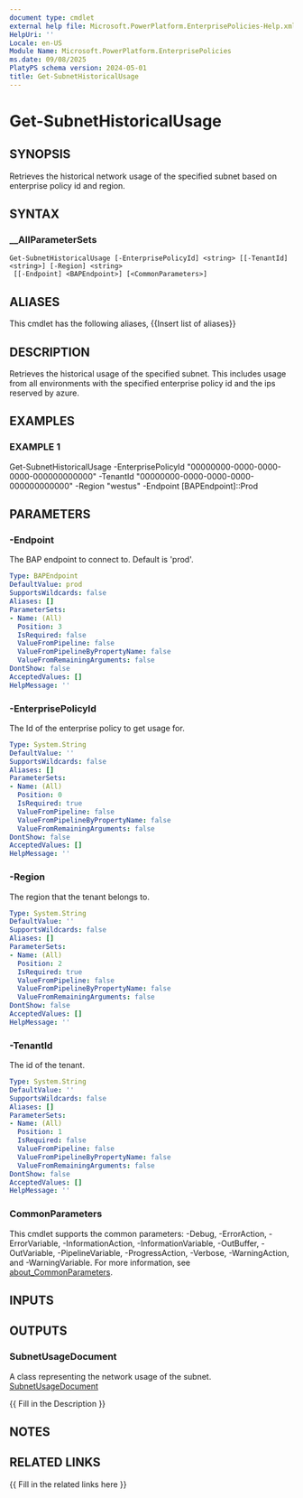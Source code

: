 ```yaml
---
document type: cmdlet
external help file: Microsoft.PowerPlatform.EnterprisePolicies-Help.xml
HelpUri: ''
Locale: en-US
Module Name: Microsoft.PowerPlatform.EnterprisePolicies
ms.date: 09/08/2025
PlatyPS schema version: 2024-05-01
title: Get-SubnetHistoricalUsage
---
```


# Get-SubnetHistoricalUsage

## SYNOPSIS

Retrieves the historical network usage of the specified subnet based on enterprise policy id and region.

## SYNTAX

### __AllParameterSets

```
Get-SubnetHistoricalUsage [-EnterprisePolicyId] <string> [[-TenantId] <string>] [-Region] <string>
 [[-Endpoint] <BAPEndpoint>] [<CommonParameters>]
```

## ALIASES

This cmdlet has the following aliases,
  {{Insert list of aliases}}

## DESCRIPTION

Retrieves the historical usage of the specified subnet.
This includes usage from all environments with the specified enterprise policy id and the ips reserved by azure.

## EXAMPLES

### EXAMPLE 1

Get-SubnetHistoricalUsage -EnterprisePolicyId "00000000-0000-0000-0000-000000000000" -TenantId "00000000-0000-0000-0000-000000000000" -Region "westus" -Endpoint [BAPEndpoint]::Prod

## PARAMETERS

### -Endpoint

The BAP endpoint to connect to. Default is 'prod'.

```yaml
Type: BAPEndpoint
DefaultValue: prod
SupportsWildcards: false
Aliases: []
ParameterSets:
- Name: (All)
  Position: 3
  IsRequired: false
  ValueFromPipeline: false
  ValueFromPipelineByPropertyName: false
  ValueFromRemainingArguments: false
DontShow: false
AcceptedValues: []
HelpMessage: ''
```

### -EnterprisePolicyId

The Id of the enterprise policy to get usage for.

```yaml
Type: System.String
DefaultValue: ''
SupportsWildcards: false
Aliases: []
ParameterSets:
- Name: (All)
  Position: 0
  IsRequired: true
  ValueFromPipeline: false
  ValueFromPipelineByPropertyName: false
  ValueFromRemainingArguments: false
DontShow: false
AcceptedValues: []
HelpMessage: ''
```

### -Region

The region that the tenant belongs to.

```yaml
Type: System.String
DefaultValue: ''
SupportsWildcards: false
Aliases: []
ParameterSets:
- Name: (All)
  Position: 2
  IsRequired: true
  ValueFromPipeline: false
  ValueFromPipelineByPropertyName: false
  ValueFromRemainingArguments: false
DontShow: false
AcceptedValues: []
HelpMessage: ''
```

### -TenantId

The id of the tenant.

```yaml
Type: System.String
DefaultValue: ''
SupportsWildcards: false
Aliases: []
ParameterSets:
- Name: (All)
  Position: 1
  IsRequired: false
  ValueFromPipeline: false
  ValueFromPipelineByPropertyName: false
  ValueFromRemainingArguments: false
DontShow: false
AcceptedValues: []
HelpMessage: ''
```

### CommonParameters

This cmdlet supports the common parameters: -Debug, -ErrorAction, -ErrorVariable,
-InformationAction, -InformationVariable, -OutBuffer, -OutVariable, -PipelineVariable,
-ProgressAction, -Verbose, -WarningAction, and -WarningVariable. For more information, see
[about_CommonParameters](https://go.microsoft.com/fwlink/?LinkID=113216).

## INPUTS

## OUTPUTS

### SubnetUsageDocument
A class representing the network usage of the subnet. [SubnetUsageDocument](SubnetUsageDocument.md)

{{ Fill in the Description }}

## NOTES

## RELATED LINKS

{{ Fill in the related links here }}

